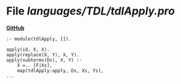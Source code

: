 # File _languages/TDL/tdlApply.pro_
**[GitHub](https://github.com/softlang/yas/blob/master/languages/TDL/tdlApply.pro)**
```
:- module(tdlApply, []).

apply(id, X, X).
apply(replace(X, Y), X, Y).
apply(subterms(Ds), X, Y) :-
    X =.. [F|Xs],
    map(tdlApply:apply, Ds, Xs, Ys),
...
```
